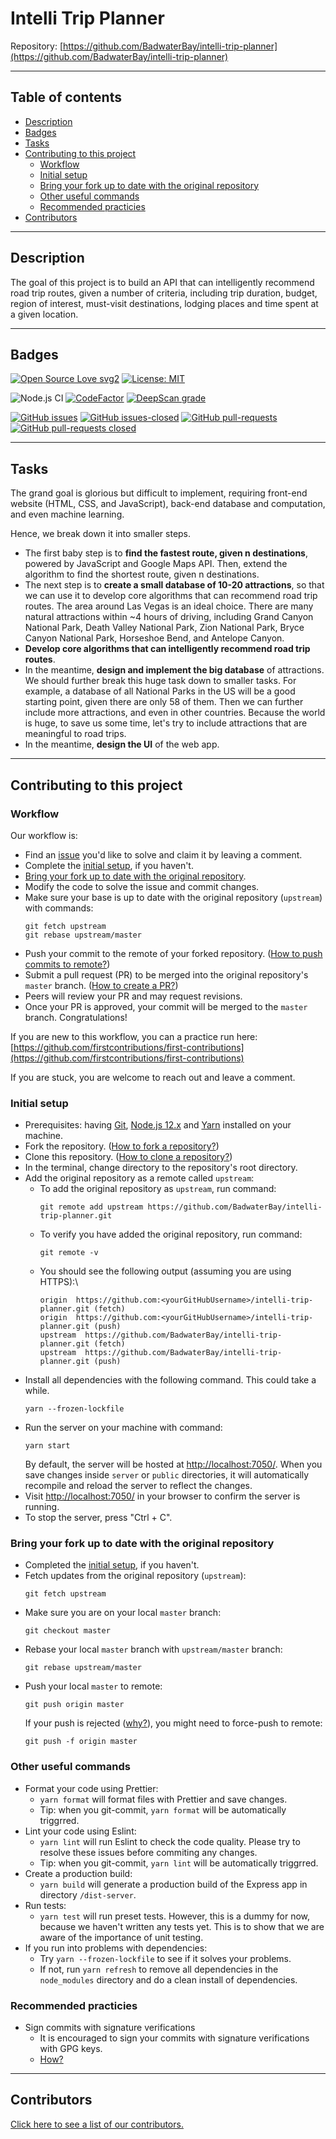 # Intelli Trip Planner

Repository: [https://github.com/BadwaterBay/intelli-trip-planner](https://github.com/BadwaterBay/intelli-trip-planner)

---

## Table of contents

- [Description](#Description)
- [Badges](#Badges)
- [Tasks](#Tasks)
- [Contributing to this project](#Contributing-to-this-project)
  - [Workflow](#Workflow)
  - [Initial setup](#Initial-setup)
  - [Bring your fork up to date with the original repository](#Bring-your-fork-up-to-date-with-the-original-repository)
  - [Other useful commands](#Other-useful-commands)
  - [Recommended practicies](#Recommended-practicies)
- [Contributors](#Contributors)

---

## Description

The goal of this project is to build an API that can intelligently recommend road trip routes, given a number of criteria, including trip duration, budget, region of interest, must-visit destinations, lodging places and time spent at a given location.

---

## Badges

[![Open Source Love svg2](https://badges.frapsoft.com/os/v2/open-source.svg?v=103)](https://github.com/ellerbrock/open-source-badges/)
[![License: MIT](https://img.shields.io/badge/License-MIT-yellow.svg)](https://opensource.org/licenses/MIT)

![Node.js CI](https://github.com/BadwaterBay/intelli-trip-planner/workflows/Node.js%20CI/badge.svg)
[![CodeFactor](https://www.codefactor.io/repository/github/badwaterbay/intelli-trip-planner/badge)](https://www.codefactor.io/repository/github/badwaterbay/intelli-trip-planner)
[![DeepScan grade](https://deepscan.io/api/teams/9440/projects/11966/branches/179827/badge/grade.svg)](https://deepscan.io/dashboard#view=project&tid=9440&pid=11966&bid=179827)

[![GitHub issues](https://img.shields.io/github/issues/BadwaterBay/intelli-trip-planner.svg)](https://GitHub.com/BadwaterBay/intelli-trip-planner/issues/)
[![GitHub issues-closed](https://img.shields.io/github/issues-closed/BadwaterBay/intelli-trip-planner.svg)](https://GitHub.com/BadwaterBay/intelli-trip-planner/issues?q=is%3Aissue+is%3Aclosed)
[![GitHub pull-requests](https://img.shields.io/github/issues-pr/BadwaterBay/intelli-trip-planner.svg)](https://GitHub.com/BadwaterBay/intelli-trip-planner/pulls/)
[![GitHub pull-requests closed](https://img.shields.io/github/issues-pr-closed/BadwaterBay/intelli-trip-planner.svg)](https://GitHub.com/BadwaterBay/intelli-trip-planner/pulls/)

---

## Tasks

The grand goal is glorious but difficult to implement, requiring front-end website (HTML, CSS, and JavaScript), back-end database and computation, and even machine learning.

Hence, we break down it into smaller steps.

- The first baby step is to **find the fastest route, given n destinations**, powered by JavaScript and Google Maps API. Then, extend the algorithm to find the shortest route, given n destinations.
- The next step is to **create a small database of 10-20 attractions**, so that we can use it to develop core algorithms that can recommend road trip routes. The area around Las Vegas is an ideal choice. There are many natural attractions within ~4 hours of driving, including Grand Canyon National Park, Death Valley National Park, Zion National Park, Bryce Canyon National Park, Horseshoe Bend, and Antelope Canyon.
- **Develop core algorithms that can intelligently recommend road trip routes**.
- In the meantime, **design and implement the big database** of attractions. We should further break this huge task down to smaller tasks. For example, a database of all National Parks in the US will be a good starting point, given there are only 58 of them. Then we can further include more attractions, and even in other countries. Because the world is huge, to save us some time, let's try to include attractions that are meaningful to road trips.
- In the meantime, **design the UI** of the web app.

---

## Contributing to this project

### Workflow

Our workflow is:

- Find an [issue](https://github.com/BadwaterBay/intelli-trip-planner/issues) you'd like to solve and claim it by leaving a comment.
- Complete the [initial setup](#Initial-setup), if you haven't.
- [Bring your fork up to date with the original repository](#Bring-your-fork-up-to-date-with-the-original-repository).
- Modify the code to solve the issue and commit changes.
- Make sure your base is up to date with the original repository (`upstream`) with commands:
  ```
  git fetch upstream
  git rebase upstream/master
  ```
- Push your commit to the remote of your forked repository. ([How to push commits to remote?](https://help.github.com/en/github/using-git/pushing-commits-to-a-remote-repository))
- Submit a pull request (PR) to be merged into the original repository's `master` branch. ([How to create a PR?](https://help.github.com/en/github/collaborating-with-issues-and-pull-requests/creating-a-pull-request))
- Peers will review your PR and may request revisions.
- Once your PR is approved, your commit will be merged to the `master` branch. Congratulations!

If you are new to this workflow, you can a practice run here: [https://github.com/firstcontributions/first-contributions](https://github.com/firstcontributions/first-contributions)

If you are stuck, you are welcome to reach out and leave a comment.

### Initial setup

- Prerequisites: having [Git](https://git-scm.com/book/en/v2/Getting-Started-Installing-Git), [Node.js 12.x](https://nodejs.org/en/) and [Yarn](https://classic.yarnpkg.com/en/docs/install/) installed on your machine.
- Fork the repository. ([How to fork a repository?](https://help.github.com/en/github/getting-started-with-github/fork-a-repo#fork-an-example-repository))
- Clone this repository. ([How to clone a repository?](https://help.github.com/en/github/creating-cloning-and-archiving-repositories/cloning-a-repository))
- In the terminal, change directory to the repository's root directory.
- Add the original repository as a remote called `upstream`:
  - To add the original repository as `upstream`, run command:
    ```
    git remote add upstream https://github.com/BadwaterBay/intelli-trip-planner.git
    ```
  - To verify you have added the original repository, run command:
    ```
    git remote -v
    ```
  - You should see the following output (assuming you are using HTTPS):\
    ```
    origin  https://github.com:<yourGitHubUsername>/intelli-trip-planner.git (fetch)
    origin  https://github.com:<yourGitHubUsername>/intelli-trip-planner.git (push)
    upstream  https://github.com/BadwaterBay/intelli-trip-planner.git (fetch)
    upstream  https://github.com/BadwaterBay/intelli-trip-planner.git (push)
    ```
- Install all dependencies with the following command. This could take a while.
  ```
  yarn --frozen-lockfile
  ```
- Run the server on your machine with command:
  ```
  yarn start
  ```
  By default, the server will be hosted at [http://localhost:7050/](http://localhost:7050/). When you save changes inside `server` or `public` directories, it will automatically recompile and reload the server to reflect the changes.
- Visit [http://localhost:7050/](http://localhost:7050/) in your browser to confirm the server is running.
- To stop the server, press "Ctrl + C".

### Bring your fork up to date with the original repository

- Completed the [initial setup](#Initial-setup), if you haven't.
- Fetch updates from the original repository (`upstream`):
  ```
  git fetch upstream
  ```
- Make sure you are on your local `master` branch:
  ```
  git checkout master
  ```
- Rebase your local `master` branch with `upstream/master` branch:
  ```
  git rebase upstream/master
  ```
- Push your local `master` to remote:
  ```
  git push origin master
  ```
  If your push is rejected ([why?](https://www.reddit.com/r/git/comments/6jzogp/why_am_i_force_pushing_after_a_rebase/)), you might need to force-push to remote:
  ```
  git push -f origin master
  ```

### Other useful commands

- Format your code using Prettier:
  - `yarn format` will format files with Prettier and save changes.
  - Tip: when you git-commit, `yarn format` will be automatically triggrred.
- Lint your code using Eslint:
  - `yarn lint` will run Eslint to check the code quality. Please try to resolve these issues before commiting any changes.
  - Tip: when you git-commit, `yarn lint` will be automatically triggrred.
- Create a production build:
  - `yarn build` will generate a production build of the Express app in directory `/dist-server`.
- Run tests:
  - `yarn test` will run preset tests. However, this is a dummy for now, because we haven't written any tests yet. This is to show that we are aware of the importance of unit testing.
- If you run into problems with dependencies:
  - Try `yarn --frozen-lockfile` to see if it solves your problems.
  - If not, run `yarn refresh` to remove all dependencies in the `node_modules` directory and do a clean install of dependencies.

### Recommended practicies

- Sign commits with signature verifications
  - It is encouraged to sign your commits with signature verifications with GPG keys.
  - [How?](https://help.github.com/en/github/authenticating-to-github/managing-commit-signature-verification)

---

## Contributors

[Click here to see a list of our contributors.](https://github.com/BadwaterBay/intelli-trip-planner/graphs/contributors)

